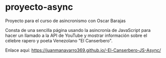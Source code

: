 # proyecto-async
Proyecto para el curso de asincronismo con Oscar Barajas

Consta de una sencilla página usando la asincronía de JavaScript para hacer un llamado a la API de YouTube y mostrar información sobre el célebre rapero y poeta Venezolano "El Canserbero".

Enlace aquí: https://juanmanavarro369.github.io/-El-Canserbero-JS-Async/
